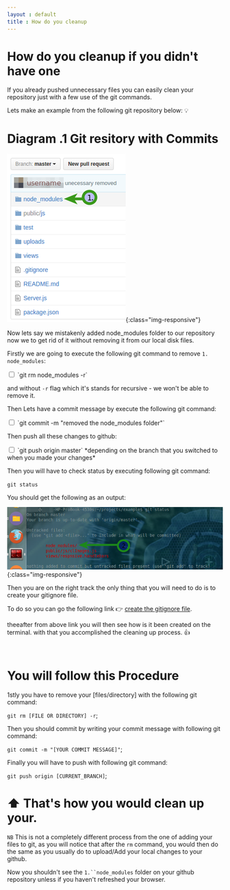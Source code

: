```yaml
---
layout : default
title : How do you cleanup
---
```



# How do you cleanup if you didn't have one

If you already pushed unnecessary files you can easily clean your repository just with a few use of the git commands.

Lets make an example from the following git repository below: :bulb:

# Diagram .1 Git resitory with Commits

![image-title-here](/img/gitRepoWithUnecessaryFilesExample.png){:class="img-responsive"}

Now lets say we mistakenly added node_modules folder to our repository now we to get rid of it without removing it from our local disk files.


Firstly we are going to execute the following git command to remove `1.` `node_modules`:

<input type="checkbox" class="sidebar-checkbox" id="sidebar-checkbox">
`git rm node_modules -r`

and without `-r` flag which it's stands for recursive - we won't be able to remove it.

Then Lets have a commit message by execute the following git command:

<input type="checkbox" class="sidebar-checkbox" id="sidebar-checkbox">
`git commit -m "removed the node_modules folder"`

Then push all these changes to github:

<input type="checkbox" class="sidebar-checkbox" id="sidebar-checkbox">
`git push origin master` *depending on the branch that you switched to when you made your changes*

Then you will have to check status by executing following git command:

`git status`

You should get the following as an output:


![image-title-here](/img/gitStatusWithUntrackedUselessFiles.png){:class="img-responsive"}

Then you are on the right track the only thing that you will need to do is to create your gitignore file.

To do so you can go the following link :point_right: [create the gitignore file](/02-HowTocreateIt.html).

theeafter from above link you will then see how is it been created on the terminal. with that you accomplished the cleaning up process. :+1:

<br />

# You will follow this Procedure

1stly you have to remove your [files/directory] with the following git command:

`git rm [FILE OR DIRECTORY] -r`;

Then you should commit by writing your commit message with following git command:

`git commit -m "[YOUR COMMIT MESSAGE]"`;

Finally you will have to push with following git command:

`git push origin [CURRENT_BRANCH]`;

# :arrow_up: That's how you would clean up your.

`NB` This is not a completely different process from the one of adding your files to git, as you will notice that after the `rm` command, you would then do the same as you usually do to upload/Add your local changes to your github.

Now you shouldn't see  the `1.``node_modules` folder on your github repository unless if you haven't refreshed your browser.
